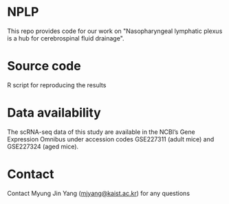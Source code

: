 # NPLP
This repo provides code for our work on "Nasopharyngeal lymphatic plexus is a hub for cerebrospinal fluid drainage".

# Source code
R script for reproducing the results

# Data availability
The scRNA-seq data of this study are available in the NCBI’s Gene Expression Omnibus under accession codes GSE227311 (adult mice) and GSE227324 (aged mice).

# Contact
Contact Myung Jin Yang (mjyang@kaist.ac.kr) for any questions

